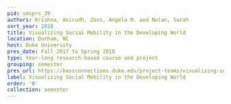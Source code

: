 ```yaml
---
pid: smsprs_39
authors: Krishna, Anirudh, Zoss, Angela M. and Nolan, Sarah
sort_year: 2018
title: Visualizing Social Mobility in the Developing World
location: Durham, NC
host: Duke University
pres_date: Fall 2017 to Spring 2018
type: Year-long research-based course and project
grouping: semester
pres_url: https://bassconnections.duke.edu/project-teams/visualizing-social-mobility-developing-world-2017-2018
label: Visualizing Social Mobility in the Developing World
order: '0'
collection: semester
---
```

